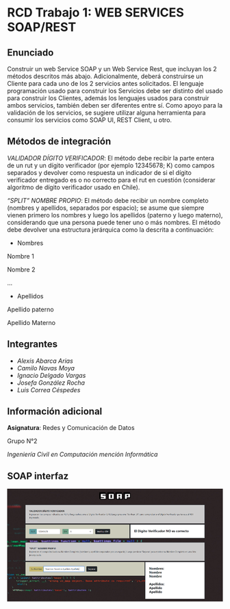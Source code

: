 # RCD Trabajo 1: WEB SERVICES SOAP/REST

## Enunciado

Construir un web Service SOAP y un Web Service Rest, que incluyan los 2 métodos descritos más abajo. 
Adicionalmente, deberá construirse un Cliente para cada uno de los 2 servicios antes solicitados. El lenguaje 
programación usado para construir los Servicios debe ser distinto del usado para construir los Clientes, 
además los lenguajes usados para construir ambos servicios, también deben ser diferentes entre sí. Como 
apoyo para la validación de los servicios, se sugiere utilizar alguna herramienta para consumir los servicios 
como SOAP UI, REST Client, u otro.

## Métodos de integración

*VALIDADOR DÍGITO VERIFICADOR*: El método debe recibir la parte entera de un rut y un dígito verificador 
(por ejemplo 12345678; K) como campos separados y devolver como respuesta un indicador de si el dígito 
verificador entregado es o no correcto para el rut en cuestión (considerar algoritmo de dígito verificador usado 
en Chile).

*“SPLIT” NOMBRE PROPIO*: El método debe recibir un nombre completo (nombres y apellidos, separados 
por espacio); se asume que siempre vienen primero los nombres y luego los apellidos (paterno y luego 
materno), considerando que una persona puede tener uno o más nombres. El método debe devolver una 
estructura jerárquica como la descrita a continuación:

* Nombres

Nombre 1

Nombre 2

…

* Apellidos

Apellido paterno

Apellido Materno


## Integrantes

* *Alexis Abarca Arias*
* *Camilo Navas Moya*
* *Ignacio Delgado Vargas*
* *Josefa González Rocha*
* *Luis Correa Céspedes*

## Información adicional

**Asignatura**: Redes y Comunicación de Datos

Grupo N°2

*Ingeniería Civil en Computación mención Informática*

## SOAP interfaz

![Screenshot](./SOAP/Cliente/assets/img/example.png)